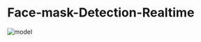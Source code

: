 # Face-mask-Detection-Realtime
![model](https://user-images.githubusercontent.com/74922379/149989065-b1b4f899-0a75-4fa2-a55b-1c8b9a0f5dad.JPG)
